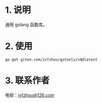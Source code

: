 # 1. 说明

通用 golang 函数库。

# 2. 使用

```shell
go get gitee.com/ivfzhou/gotools/v4@latest
```

# 3. 联系作者

电邮：ivfzhou@126.com

